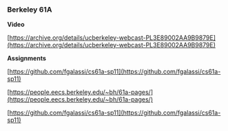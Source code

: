 ### Berkeley 61A

**Video**

[https://archive.org/details/ucberkeley-webcast-PL3E89002AA9B9879E](https://archive.org/details/ucberkeley-webcast-PL3E89002AA9B9879E)

**Assignments**

[https://github.com/fgalassi/cs61a-sp11](https://github.com/fgalassi/cs61a-sp11)

[https://people.eecs.berkeley.edu/~bh/61a-pages/](https://people.eecs.berkeley.edu/~bh/61a-pages/)

[https://github.com/fgalassi/cs61a-sp11](https://github.com/fgalassi/cs61a-sp11)
